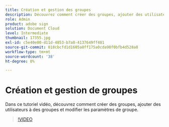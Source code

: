 ```yaml
---
title: Création et gestion des groupes
description: Découvrez comment créer des groupes, ajouter des utilisateurs à des groupes et modifier les paramètres de groupe.
role: Admin
product: adobe sign
solution: Document Cloud
level: Intermediate
thumbnail: 17355.jpg
exl-id: c5e40e00-d11d-4853-b7a8-4137649ff481
source-git-commit: 018cbcfd1d1605a8ff175a0cda98f0bfb4d528a8
workflow-type: tm+mt
source-wordcount: '38'
ht-degree: 0%

---
```


# Création et gestion de groupes

Dans ce tutoriel vidéo, découvrez comment créer des groupes, ajouter des utilisateurs à des groupes et modifier les paramètres de groupe.

>[!VIDEO](https://video.tv.adobe.com/v/17355?hidetitle=true)
